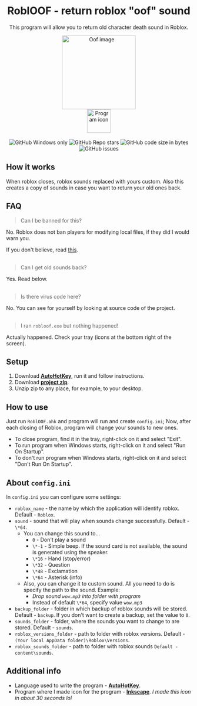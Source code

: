 <div align="center">
  <h1>RoblOOF - return roblox "oof" sound</h1>
  <p>This program will allow you to return old character death sound in Roblox.</p>
  <img src="https://mystickermania.com/cdn/stickers/games/sticker_3326-256x256.png" alt="Oof image" width="200">
  <br>
  <img src="https://raw.githubusercontent.com/Zgoly/robloof/main/icon.ico" alt="Program icon" width="64">
  <br><br>
  <img alt="GitHub Windows only" src="https://shields.io/badge/-Windows%20only-important">
  <img alt="GitHub Repo stars" src="https://img.shields.io/github/stars/zgoly/robloof">
  <img alt="GitHub code size in bytes" src="https://img.shields.io/github/languages/code-size/zgoly/robloof?style=flat">
  <img alt="GitHub issues" src="https://img.shields.io/github/issues/zgoly/robloof?style=flat">
</div>

## How it works
When roblox closes, roblox sounds replaced with yours custom. Also this creates a copy of sounds in case you want to return your old ones back.
## FAQ
> Can I be banned for this?

No. Roblox does not ban players for modifying local files, if they did I would warn you.

If you don't believe, read [this](https://devforum.roblox.com/t/1333413).
<br><br>
> Can I get old sounds back?

Yes. Read below.
<br><br>
> Is there virus code here?

No. You can see for yourself by looking at source code of the project.
<br><br>
> I ran `robloof.exe` but nothing happened!

Actually happened. Check your tray (icons at the bottom right of the screen).

## Setup
1. Download **[AutoHotKey](https://www.autohotkey.com/download/ahk-install.exe)**, run it and follow instructions.
2. Download **[project zip](https://github.com/Zgoly/robloof/archive/refs/heads/main.zip)**.
3. Unzip zip to any place, for example, to your desktop.

## How to use
Just run `RoblOOF.ahk` and program will run and create `config.ini`; Now, after each closing of Roblox, program will change your sounds to new ones.
- To close program, find it in the tray, right-click on it and select "Exit".
- To run program when Windows starts, right-click on it and select "Run On Startup".
- To don't run program when Windows starts, right-click on it and select "Don't Run On Startup".

## About `config.ini`
In `config.ini` you can configure some settings:
- `roblox_name` - the name by which the application will identify roblox. Default - `Roblox`.
- `sound` - sound that will play when sounds change successfully. Default - `\*64`.
  - You can change this sound to...
    - `0` - Don't play a sound
    - `\*-1` - Simple beep. If the sound card is not available, the sound is generated using the speaker.
    - `\*16` - Hand (stop/error)
    - `\*32` - Question
    - `\*48` - Exclamation
    - `\*64` - Asterisk (info)
  - Also, you can change it to custom sound. All you need to do is specify the path to the sound. Example:
    - *Drop sound `wow.mp3` into folder with program*
    - Instead of default `\*64`, specify value `wow.mp3`
- `backup_folder` - folder in which backup of roblox sounds will be stored. Default - `backup`. If you don't want to create a backup, set the value to `0`.
- `sounds_folder` - folder, where the sounds you want to change to are stored. Default - `sounds`.
- `roblox_versions_folder` - path to folder with roblox versions. Default - `(Your local AppData folder)\Roblox\Versions`.
- `roblox_sounds_folder` - path to folder with roblox sounds `Default - content\sounds`.

## Additional info
- Language used to write the program - **[AutoHotKey](https://www.autohotkey.com/)**.
- Program where I made icon for the program - **[Inkscape](https://inkscape.org/)**. *I made this icon in about 30 seconds lol*
